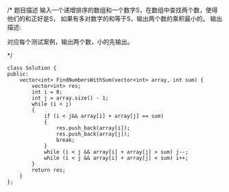 /*
题目描述
输入一个递增排序的数组和一个数字S，在数组中查找两个数，使得他们的和正好是S，
如果有多对数字的和等于S，输出两个数的乘积最小的。
输出描述:

对应每个测试案例，输出两个数，小的先输出。

*/

```
class Solution {
public:
    vector<int> FindNumbersWithSum(vector<int> array, int sum) {
        vector<int> res;
        int i = 0;
        int j = array.size() - 1;
        while (i < j)
        {
            if (i < j&& array[i] + array[j] == sum)
            {
                res.push_back(array[i]);
                res.push_back(array[j]);
                break;
            }
            while (i < j && array[i] + array[j] > sum) j--;
            while (i < j && array[i] + array[j] < sum) i++;
        }
        return res;
    }
};
```
